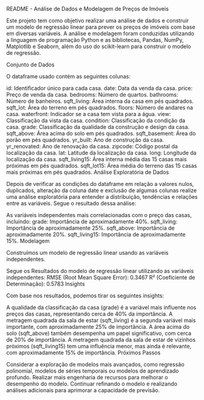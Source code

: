 README - Análise de Dados e Modelagem de Preços de Imóveis

Este projeto tem como objetivo realizar uma análise de dados e construir um modelo de regressão linear para prever os preços de imóveis com base em diversas variáveis. A análise e modelagem foram conduzidas utilizando a linguagem de programação Python e as bibliotecas, Pandas, NumPy, Matplotlib e Seaborn, além do uso do scikit-learn para construir o modelo de regressão.

Conjunto de Dados

O dataframe usado contém as seguintes colunas:

id: Identificador único para cada casa.
date: Data da venda da casa.
price: Preço de venda da casa.
bedrooms: Número de quartos.
bathrooms: Número de banheiros.
sqft_living: Área interna da casa em pés quadrados.
sqft_lot: Área do terreno em pés quadrados.
floors: Número de andares na casa.
waterfront: Indicador se a casa tem vista para a água.
view: Classificação da vista da casa.
condition: Classificação da condição da casa.
grade: Classificação da qualidade da construção e design da casa.
sqft_above: Área acima do solo em pés quadrados.
sqft_basement: Área do porão em pés quadrados.
yr_built: Ano de construção da casa.
yr_renovated: Ano de renovação da casa.
zipcode: Código postal da localização da casa.
lat: Latitude da localização da casa.
long: Longitude da localização da casa.
sqft_living15: Área interna média das 15 casas mais próximas em pés quadrados.
sqft_lot15: Área média do terreno das 15 casas mais próximas em pés quadrados.
Análise Exploratória de Dados

Depois de verificar as condições do dataframe em relação a valores nulos, duplicados, alteração da coluna date e exclusão de algumas colunas realize uma análise exploratória para entender a distribuição, tendências e relações entre as variáveis. Segue o resultado dessa análise:

As variáveis independentes mais correlacionadas com o preço das casas, incluindo:
grade: Importância de aproximadamente 40%.
sqft_living: Importância de aproximadamente 25%.
sqft_above: Importância de aproximadamente 20%.
sqft_living15: Importância de aproximadamente 15%.
Modelagem

Construímos um modelo de regressão linear usando as variáveis independentes. 

Segue os Resultados do modelo de regressão linear utilizando as variáveis independentes:
RMSE (Root Mean Square Error): 0.3467
R² (Coeficiente de Determinação): 0.5783
Insights

Com base nos resultados, podemos tirar os seguintes insights:

A qualidade da classificação da casa (grade) é a variável mais influente nos preços das casas, representando cerca de 40% da importância.
A metragem quadrada da sala de estar (sqft_living) é a segunda variável mais importante, com aproximadamente 25% de importância.
A área acima do solo (sqft_above) também desempenha um papel significativo, com cerca de 20% de importância.
A metragem quadrada da sala de estar de vizinhos próximos (sqft_living15) tem uma influência menor, mas ainda é relevante, com aproximadamente 15% de importância.
Próximos Passos

Considerar a exploração de modelos mais avançados, como regressão polinomial, modelos de séries temporais ou modelos de aprendizado profundo.
Realizar mais engenharia de recursos para melhorar o desempenho do modelo.
Continuar refinando o modelo e realizando análises adicionais para aprimorar a capacidade de previsão.